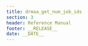 ```yaml
---
title: drmaa_get_num_job_ids
section: 3
header: Reference Manual
footer: __RELEASE__
date: __DATE__
---
```


